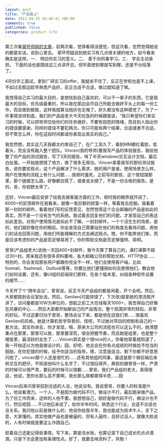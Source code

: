 ```yaml
---
layout: post
title: "产品路上"
date: 2011-04-25 18:40:41 +08:00
comments: true
published: false
categories: product life
---
```

第三次看[翠环师姐的文章][article]，前两次看，觉得看得没感觉，但这次看，忽然觉得她说的都是实话，说到心里去。 翠环师姐说到她实习有几点很关键的地方，如今看来确实是这样。一． 明白你实习的意义。二． 善于向同事学习。三． 学会主动承担。
下面的话也是围绕这三点讲开去，但毕竟想到哪就写到哪，还是不分段落了。

4月份华工面试，拿到广研实习的offer，我就坐不住了，反正在学校也是不上课，不如过去那边趁早熟悉产品好。反正合适不合适，做过就知道了嘛。

我觉得自己实习的最大目的，是想找到自己喜欢的，可以干一辈子的东西，它是我最大的目标，优先级最重的，所以我在那边会尽自己所能去做好手头上的每一份工作，而且做到极致，这样我就算当炮灰也无悔了。好久都没有这种感觉了，为了一件事情坚持到底。我们的产品组老大今天吃饭的时候跟我说，“我只希望你们来实习的时候，可以把导师交给你们的任务做好，不要有抱怨的情绪，而且别人指出你的错误要感谢，同样的错误不要犯两次。你只可能有两个结果，合适或者不合适，但不管怎么样，你在这段时间都请你表现出真实的自己。”

<!--more-->

我忽然想，其实这几天我都太约束自己了，在广工呆久了，看到MM都红着脸，低着头，完全没有融入整个团队。Vincen(我的导师)要我写产品的体验报告，我给他整了份产品的测试报告，写了3天的报告，啃了半天windows交互设计文档，最后白扯蛋。一开始就想错了地方，做了很多无用功。Vincen拿着我写的那份测试报告，说你要宏观点，这个产品解决了什么需求，她的用户是谁，使用场景怎么样，用户在使用的流程上有什么问题……我顿时羞死，之前写的那些，这个按钮摆那里，那个链接怎么跳，好像都白搭了，或者说太细了，不是一份合格的报告。是的，哥，你视野太窄了。

还好，Vincen最后安排了给我去做客服方面的工作，顿时我的眼界就开阔了，6000+的反馈邮件在我看来，就像一笔巨额的财富一样，等着我去挖掘。我看着那一封封的邮件，看着他们写的反馈意见，忽然觉得这个企业邮箱的产品是如此的真实，而不是一个没有生气的系统。我试着去回复他们的问题，才发现自己的表达如此差劲，对用户使用情况是如此不了解。一封封邮件，一个个活生生的场景，是的，他们就好像在你的眼前。你会发现自己需要站在他们的角度去看待问题，用他们的话去回答问题，用他们所能理解的方式去阐述观点。嗯，你不能笑他们笨，而是应该考虑你的产品是否足够易用了，你的帮助文档是否足够强悍、简明。

曾哥(产品组老大)说他一天回400+封邮件，我今天算了算自己的，满打满算不超过30+封。原来我还有很多资料要啃，各大邮箱公司的帮助文档、HTTP协议……特别的，你会发现那些用户都跟你完全不一样，他们会使用客户端，比如foxmail、flashmail、Outlook等等，你要比他们更懂得如何去使用他们，教会他们如何设置，还有，像UI组的前端哥们那样，在各个版本里，纠结各种软件设置的细节……

今天开了个“跨年会议”，曾哥说，反正今天产品组的都是闲着，开个会吧。然后，大家都跑到会议室扯谈。然后，Genlien(可能拼错了，下次改)就拿她的漂流瓶开讲了，访问量都是10W为单位的，想起之前工大在线每天1000+，我觉得自己好像在风暴的中心……然后大家都开始聊自己的产品情况，整个氛围非常的轻松，非常的好玩，不过这要归功于曾哥，整场会议下来，都是他在逗我们笑……很喜欢Genlien的风格，她是计算机哲学背景的，怪吧，不过她对项目的控制有自己的一套方法，其实你进去，你才发现，哦，原来大公司的流程也可以这么干的，她清楚重点在那里，那里可以放，那里要深究，很会把握节奏，而且她是组里，也是整个楼层里，最活跃的女生了……Vincen其实是个很nice的人，你看他穿着就知道了，我一开始还以为他是做设计的，囧。好吧，他总会在你有点成绩的时候给予恰当的鼓励，在你犯错的时候，给予你适当的指导，嗯，注意是适当，剩下你都不好意思问他了，vincen那个人还是很忙的……还有其他组的同事，最逗是那个做前端后来转交互的肥仔，不知道他叫什么名字了，不过很玩得开，典型的跟曾哥一样，严肃的时候可以很严肃，要玩的时候可以很癫……曾哥，我们产品组的老大，真得很逗，他说，宽你长那么高不累啊，我长那么胖都累得半死……囧

Vincen后来问曾哥招到合适的人没，他说没有。我说曾哥，你要人的标准是什么，他说看潜力。一个人，不是因为做代码不行，做设计不行，最后跑来做产品，为了份工作而来，这样的人他不要。我想想自己，刚好是做代码不行，做设计也不行，然后呢囧……不过他后来说了，给你半年时间，熟悉这个行业，合适不合适也没关系。我问他以前是做什么的，他说你给我半年，我也能成为技术牛人，言下之意，大家懂的。其实他做产品也是被逼的，但有人逼你，总好过没人。就像大脸说的，人有时候就是要这么作践自己。

趁着自己还能记得些事情，写下来，算是流水账，也算记录下自己成长的点点滴滴，只是下次会更加有条理性点。好了，我要去啃资料了，共勉！


[article]:http://www.ourdearamy.com/2010/08/15/taobao-intern
